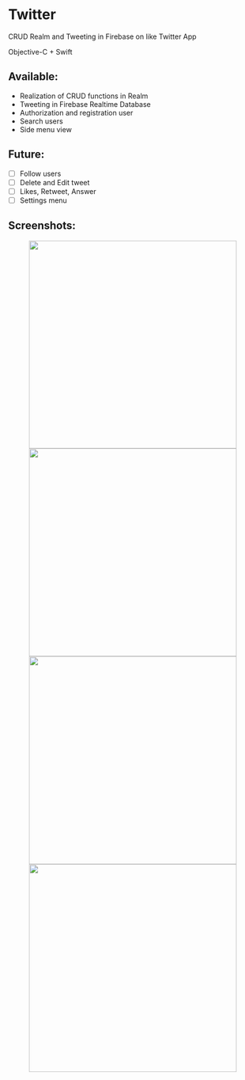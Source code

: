 # Twitter
CRUD Realm and Tweeting in Firebase on like Twitter App

Objective-C + Swift

## Available:
* Realization of СRUD functions in Realm
* Tweeting in Firebase Realtime Database
* Authorization and registration user
* Search users
* Side menu view

## Future:
- [ ] Follow users
- [ ] Delete and Edit tweet
- [ ] Likes, Retweet, Answer
- [ ] Settings menu

## Screenshots:
<p align="center">
    <img src="https://user-images.githubusercontent.com/26763098/52068881-9c565c80-258e-11e9-8ab7-7bae5da514b0.PNG" width="420"/>
    <img src="https://user-images.githubusercontent.com/26763098/52068880-9bbdc600-258e-11e9-8440-99ec63ce6321.PNG" width="420"/>
    <img src="https://user-images.githubusercontent.com/26763098/52068877-9bbdc600-258e-11e9-9bb6-12488c6fbb17.PNG" width="420"/>
  <img src="https://user-images.githubusercontent.com/26763098/52068875-9bbdc600-258e-11e9-97da-09fd9f99762d.PNG" width="420"/>
</p>

